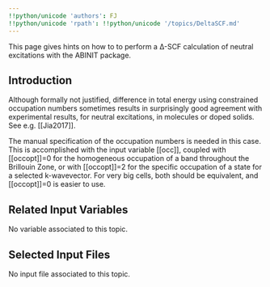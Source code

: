 ```yaml
---
!!python/unicode 'authors': FJ
!!python/unicode 'rpath': !!python/unicode '/topics/DeltaSCF.md'
---
```

<!--
This file is automatically generated by mksite.py. All changes will be lost.
Change the input yaml files or the python code
-->

This page gives hints on how to to perform a Δ-SCF calculation of neutral excitations with the ABINIT package.

## Introduction

Although formally not justified, difference in total energy using constrained
occupation numbers sometimes results in surprisingly good agreement with
experimental results, for neutral excitations, in molecules or doped solids.
See e.g. [[Jia2017]].

The manual specification of the occupation numbers is needed in this case.
This is accomplished with the input variable [[occ]], coupled with
[[occopt]]=0 for the homogeneous occupation of a band throughout the Brillouin
Zone, or with [[occopt]]=2 for the specific occupation of a state for a
selected k-wavevector. For very big cells, both should be equivalent, and
[[occopt]]=0 is easier to use.



## Related Input Variables

No variable associated to this topic.

## Selected Input Files

No input file associated to this topic.


